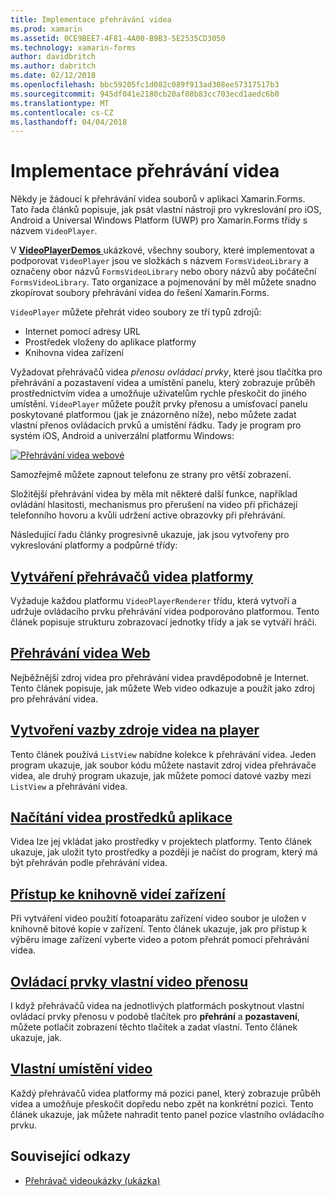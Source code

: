 ```yaml
---
title: Implementace přehrávání videa
ms.prod: xamarin
ms.assetid: 0CE9BEE7-4F81-4A00-B9B3-5E2535CD3050
ms.technology: xamarin-forms
author: davidbritch
ms.author: dabritch
ms.date: 02/12/2018
ms.openlocfilehash: bbc59205fc1d082c089f913ad308ee57317517b3
ms.sourcegitcommit: 945df041e2180cb20af08b83cc703ecd1aedc6b0
ms.translationtype: MT
ms.contentlocale: cs-CZ
ms.lasthandoff: 04/04/2018
---
```

# <a name="implementing-a-video-player"></a>Implementace přehrávání videa

Někdy je žádoucí k přehrávání videa souborů v aplikaci Xamarin.Forms. Tato řada článků popisuje, jak psát vlastní nástroji pro vykreslování pro iOS, Android a Universal Windows Platform (UWP) pro Xamarin.Forms třídy s názvem `VideoPlayer`.

V [ **VideoPlayerDemos** ](https://developer.xamarin.com/samples/xamarin-forms/customrenderers/VideoPlayerDemos/) ukázkové, všechny soubory, které implementovat a podporovat `VideoPlayer` jsou ve složkách s názvem `FormsVideoLibrary` a označeny obor názvů `FormsVideoLibrary` nebo obory názvů aby počáteční `FormsVideoLibrary`. Tato organizace a pojmenování by měl můžete snadno zkopírovat soubory přehrávání videa do řešení Xamarin.Forms.

`VideoPlayer` můžete přehrát video soubory ze tří typů zdrojů:

- Internet pomocí adresy URL
- Prostředek vloženy do aplikace platformy
- Knihovna videa zařízení

Vyžadovat přehrávačů videa *přenosu ovládací prvky*, které jsou tlačítka pro přehrávání a pozastavení videa a umístění panelu, který zobrazuje průběh prostřednictvím videa a umožňuje uživatelům rychle přeskočit do jiného umístění. `VideoPlayer` můžete použít prvky přenosu a umísťovací panelu poskytované platformou (jak je znázorněno níže), nebo můžete zadat vlastní přenos ovládacích prvků a umístění řádku. Tady je program pro systém iOS, Android a univerzální platformu Windows:

[![Přehrávání videa webové](web-videos-images/playwebvideo-small.png "přehrát Video webové")](web-videos-images/playwebvideo-large.png#lightbox "přehrát Web Video")

Samozřejmě můžete zapnout telefonu ze strany pro větší zobrazení.

Složitější přehrávání videa by měla mít některé další funkce, například ovládání hlasitosti, mechanismus pro přerušení na video při přicházejí telefonního hovoru a kvůli udržení active obrazovky při přehrávání.

Následující řadu články progresivně ukazuje, jak jsou vytvořeny pro vykreslování platformy a podpůrné třídy:

## <a name="creating-the-platform-video-playersplayer-creationmd"></a>[Vytváření přehrávačů videa platformy](player-creation.md)

Vyžaduje každou platformu `VideoPlayerRenderer` třídu, která vytvoří a udržuje ovládacího prvku přehrávání videa podporováno platformou. Tento článek popisuje strukturu zobrazovací jednotky třídy a jak se vytváří hráči.

## <a name="playing-a-web-videoweb-videosmd"></a>[Přehrávání videa Web](web-videos.md)

Nejběžnější zdroj videa pro přehrávání videa pravděpodobně je Internet. Tento článek popisuje, jak můžete Web video odkazuje a použít jako zdroj pro přehrávání videa.

## <a name="binding-video-sources-to-the-playersource-bindingsmd"></a>[Vytvoření vazby zdroje videa na player](source-bindings.md)

Tento článek používá `ListView` nabídne kolekce k přehrávání videa. Jeden program ukazuje, jak soubor kódu můžete nastavit zdroj videa přehrávače videa, ale druhý program ukazuje, jak můžete pomocí datové vazby mezi `ListView` a přehrávání videa.

## <a name="loading-application-resource-videosloading-resourcesmd"></a>[Načítání videa prostředků aplikace](loading-resources.md)

Videa lze jej vkládat jako prostředky v projektech platformy. Tento článek ukazuje, jak uložit tyto prostředky a později je načíst do program, který má být přehráván podle přehrávání videa.

## <a name="accessing-the-devices-video-libraryaccessing-librarymd"></a>[Přístup ke knihovně videí zařízení](accessing-library.md)

Při vytváření video použití fotoaparátu zařízení video soubor je uložen v knihovně bitové kopie v zařízení. Tento článek ukazuje, jak pro přístup k výběru image zařízení vyberte video a potom přehrát pomocí přehrávání videa.

## <a name="custom-video-transport-controlscustom-transportmd"></a>[Ovládací prvky vlastní video přenosu](custom-transport.md)

I když přehrávačů videa na jednotlivých platformách poskytnout vlastní ovládací prvky přenosu v podobě tlačítek pro **přehrání** a **pozastavení**, můžete potlačit zobrazení těchto tlačítek a zadat vlastní. Tento článek ukazuje, jak.

## <a name="custom-video-positioningcustom-positioningmd"></a>[Vlastní umístění video](custom-positioning.md)

Každý přehrávačů videa platformy má pozici panel, který zobrazuje průběh videa a umožňuje přeskočit dopředu nebo zpět na konkrétní pozici. Tento článek ukazuje, jak můžete nahradit tento panel pozice vlastního ovládacího prvku.





## <a name="related-links"></a>Související odkazy

- [Přehrávač videoukázky (ukázka)](https://developer.xamarin.com/samples/xamarin-forms/customrenderers/VideoPlayerDemos/)
